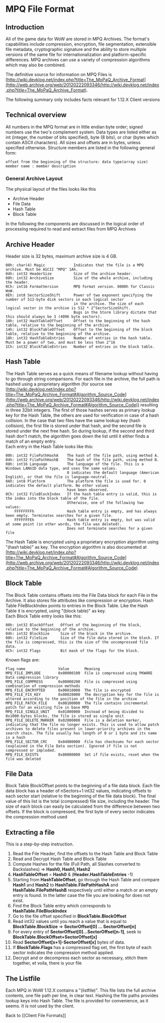 # MPQ File Format

## Introduction

All of the game data for WoW are stored in MPQ Archives. The format's capabilities include compression, encryption, file segmentation, extensible file metadata, cryptographic signature and the ability to store multiple versions of the same file for internationalization and platform-specific differences. MPQ archives can use a variety of compression algorithms which may also be combined.

The definitive source for information on MPQ Files is [http://wiki.devklog.net/index.php?title=The_MoPaQ_Archive_Format](http://web.archive.org/web/20120222093346/http://wiki.devklog.net/index.php?title=The_MoPaQ_Archive_Format).

The following summary only includes facts relevant for 1.12.X Client versions

## Technical overview

All numbers in the MPQ format are in little endian byte order; signed numbers use the two's complement system. Data types are listed either as int (integer, the number of bits specified), byte (8 bits), or char (bytes which contain ASCII characters). All sizes and offsets are in bytes, unless specified otherwise. Structure members are listed in the following general form:

    offset from the beginning of the structure: data type(array size) member name : member description

### General Archive Layout

The physical layout of the files looks like this

* Archive Header
* File Data
* Hash Table
* Block Table

In the following the components are discussed in the logical order of processing required to read and extract files from MPQ Archives

## Archive Header

Header size is 32 bytes, maximum archive size is 4 GB.

	00h: char(4) Magic             Indicates that the file is a MPQ archive. Must be ASCII "MPQ" 1Ah.
	04h: int32 HeaderSize          Size of the archive header.
	08h: int32 ArchiveSize         Size of the whole archive, including the header.
	0Ch: int16 FormatVersion       MPQ format version. 0000h for Classic WoW.
	0Eh: int8 SectorSizeShift      Power of two exponent specifying the number of 512-byte disk sectors in each logical sector
								   in the archive. The size of each logical sector in the archive is 512 * 2^SectorSizeShift.
 								   Bugs in the Storm library dictate that this should always be 3 (4096 byte sectors).
	10h: int32 HashTableOffset     Offset to the beginning of the hash table, relative to the beginning of the archive.
	14h: int32 BlockTableOffset    Offset to the beginning of the block table, relative to the beginning of the archive.
	18h: int32 HashTableEntries    Number of entries in the hash table. Must be a power of two, and must be less than 2^16
	1Ch: int32 BlockTableEntries   Number of entries in the block table.

## Hash Table

The Hash Table serves as a quick means of filename lookup without having to go through string comparisons. For each file in the archive, the full path is hashed using a proprietary algorithm (for source see [http://wiki.devklog.net/index.php?title=The_MoPaQ_Archive_Format#Algorithm_Source_Code](http://web.archive.org/web/20120222093346/http://wiki.devklog.net/index.php?title=The_MoPaQ_Archive_Format#Algorithm_Source_Code)) resulting in three 32bit integers. The first of those hashes serves as primary lookup key for the Hash Table, the others are used for verification in case of a hash collision. In the case that two files have the same lookup key (hash collision), the first file is stored under that hash, and the second file is stored under the next free hash. So during lookup, if the second and third hash don't match, the algorithm goes down the list until it either finds a match of an empty entry.<br>
Each entry in the Hash Table looks like this:

	00h: int32 FilePathHashA    The hash of the file path, using method A.
	04h: int32 FilePathHashB    The hash of the file path, using method B.
	08h: int16 Language         The language of the file. This is a Windows LANGID data type, and uses the same values.
								0 indicates the default language (American English), or that the file is language-neutral.
	0Ah: int8 Platform          The platform the file is used for. 0 indicates the default platform. No other values
								have been observed.
	0Ch: int32 FileBlockIndex   If the hash table entry is valid, this is the index into the block table of the file.
								Otherwise, one of the following two values:
		FFFFFFFFh           	Hash table entry is empty, and has always been empty. Terminates searches for a given file.
		FFFFFFFEh           	Hash table entry is empty, but was valid at some point (in other words, the file was deleted).
								Does not terminate searches for a given file

The Hash Table is encrypted using a proprietary encryption algorithm using "(hash table)" as key. The encryption algorithm is also documented at [http://wiki.devklog.net/index.php?title=The_MoPaQ_Archive_Format#Algorithm_Source_Code](http://web.archive.org/web/20120222093346/http://wiki.devklog.net/index.php?title=The_MoPaQ_Archive_Format#Algorithm_Source_Code)

## Block Table

The Block Table contains offsets into the File Data block for each File in the Archive. It also stores file attributes like compression or encryption. Hash Table FileBlockIndex points to entries in the Block Table. Like the Hash Table it is encrypted, using "(block table)" as key.<br>
Each Block Table entry looks like this:

	00h: int32 BlockOffset   Offset of the beginning of the block, relative to the beginning of the archive.
	04h: int32 BlockSize     Size of the block in the archive.
	08h: int32 FileSize      Size of the file data stored in the block. If the file is compressed, this is the size of the uncompressed file data.
	0Ch: int32 Flags         Bit mask of the flags for the block.

Known flags are:

	Flag name				Value		Meaning
	MPQ_FILE_IMPLODE		0x00000100	File is compressed using PKWARE Data compression library
	MPQ_FILE_COMPRESS		0x00000200	File is compressed using combination of compression methods
	MPQ_FILE_ENCRYPTED		0x00010000	The file is encrypted
	MPQ_FILE_FIX_KEY		0x00020000	The decryption key for the file is altered according to the position of the file in the archive
	MPQ_FILE_PATCH_FILE		0x00100000	The file contains incremental patch for an existing file in base MPQ
	MPQ_FILE_SINGLE_UNIT	0x01000000	Instead of being divided to 0x1000-bytes blocks, the file is stored as single unit
	MPQ_FILE_DELETE_MARKER	0x02000000	File is a deletion marker, indicating that the file no longer exists. This is used to allow patch archives to delete files present in lower-priority archives in the search chain. The file usually has length of 0 or 1 byte and its name is a hash
	MPQ_FILE_SECTOR_CRC		0x04000000	File has checksums for each sector (explained in the File Data section). Ignored if file is not compressed or imploded.
	MPQ_FILE_EXISTS			0x80000000	Set if file exists, reset when the file was deleted

## File Data

Block Table BlockOffset points to the beginning of a file data block. Each file data block has a header of nSectors+1 int32 values, indicating offsets to each sector start (relative to the beginning of the file data block). The final value of this list is the total (compressed) file size, including the header. The size of each block can easily be calculated from the difference between two offsets. If the block is compressed, the first byte of every sector indicates the compression method used

## Extracting a file

This is a step-by-step instruction.

1. Read the File Header, find the offsets to the Hash Table and Block Table
2. Read and Decrypt Hash Table and Block Table
3. Compute Hashes for the file (Full Path, all Slashes converted to Backslashes) => **Hash0, Hash1, Hash2**
4. **HashTableOffset** = **Hash0** & (**Header.HashTableEntries** -1)
5. Starting from **HashTableOffset**, go through the Hash Table and compare **Hash1** and **Hash2** to **HashTable.FilePathHashA** and **HashTable.FilePathHashB** respectively until either a match or an empty entry is found. In the latter case the file you are looking for does not exist.
6. Find the Block Table entry which corresponds to **HashTable.FileBlockIndex**
7. Go to the file offset specified in **BlockTable.BlockOffset**
8. Read int32 values until you reach a value that is equal to **BlockTable.BlockSize** => **SectorOffset[0] ... SectorOffset[n]**
9. For every entry of **SectorOffset[0]...SectorOffset[n-1]**, seek to **BlockTable.BlockOffset+SectorOffset[x]**
10. Read **SectorOffset[x+1]-SectorOffset[x]** bytes of data.
11. If **BlockTable.Flags** has a compressed flag set, the first byte of each sector indicates the compression method applied.
12. Decrypt and or decompress each sector as necessary, stitch them together, et voila, there is your file

## The Listfile

Each MPQ in WoW 1.12.X contains a "(listfile)". This file lists the full archive contents, one file path per line, in clear text. Hashing the file paths provides lookup keys into Hash Table. The file is provided for convenience, as it seems. It is not used by the client.

Back to [[Client File Formats]]
